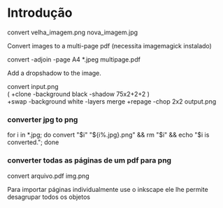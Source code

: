 # Introdução

convert velha_imagem.png nova_imagem.jpg

Convert images to a multi-page pdf (necessita imagemagick instalado)

convert -adjoin -page A4 *.jpeg multipage.pdf

Add a dropshadow to the image.

convert input.png \
    ( +clone -background black -shadow 75x2+2+2 ) \
    +swap -background white -layers merge +repage -chop 2x2 output.png

### converter jpg to png


for i in *.jpg; do convert "$i" "${i%.jpg}.png" && rm "$i" && echo "$i is converted."; done

### converter todas as páginas de um pdf para png

convert arquivo.pdf img.png

Para importar páginas individualmente use o inkscape ele lhe permite desagrupar todos
os objetos
